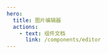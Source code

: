 ```yaml
---
hero:
  title: 图片编辑器
  actions:
    - text: 组件文档
      link: /components/editor
---
```


<!-- image-editor -->
